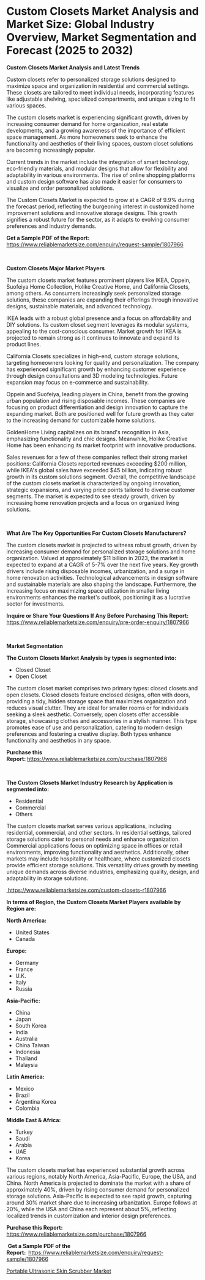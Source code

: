 <p><h1>Custom Closets Market Analysis and Market Size: Global Industry Overview, Market Segmentation and Forecast (2025 to 2032)</h1></p><p><strong>Custom Closets Market Analysis and Latest Trends</strong></p>
<p><p>Custom closets refer to personalized storage solutions designed to maximize space and organization in residential and commercial settings. These closets are tailored to meet individual needs, incorporating features like adjustable shelving, specialized compartments, and unique sizing to fit various spaces. </p><p>The custom closets market is experiencing significant growth, driven by increasing consumer demand for home organization, real estate developments, and a growing awareness of the importance of efficient space management. As more homeowners seek to enhance the functionality and aesthetics of their living spaces, custom closet solutions are becoming increasingly popular. </p><p>Current trends in the market include the integration of smart technology, eco-friendly materials, and modular designs that allow for flexibility and adaptability in various environments. The rise of online shopping platforms and custom design software has also made it easier for consumers to visualize and order personalized solutions.</p><p>The Custom Closets Market is expected to grow at a CAGR of 9.9% during the forecast period, reflecting the burgeoning interest in customized home improvement solutions and innovative storage designs. This growth signifies a robust future for the sector, as it adapts to evolving consumer preferences and industry demands.</p></p>
<p><strong>Get a Sample PDF of the Report:&nbsp;</strong> <a href="https://www.reliablemarketsize.com/enquiry/request-sample/1807966?utm_campaign=2804&utm_medium=2&utm_source=Github&utm_content=ia&utm_term=04042025&utm_id=custom-closets">https://www.reliablemarketsize.com/enquiry/request-sample/1807966</a></p>
<p>&nbsp;</p>
<p><strong>Custom Closets Major Market Players</strong></p>
<p><p>The custom closets market features prominent players like IKEA, Oppein, Suofeiya Home Collection, Holike Creative Home, and California Closets, among others. As consumers increasingly seek personalized storage solutions, these companies are expanding their offerings through innovative designs, sustainable materials, and advanced technology.</p><p>IKEA leads with a robust global presence and a focus on affordability and DIY solutions. Its custom closet segment leverages its modular systems, appealing to the cost-conscious consumer. Market growth for IKEA is projected to remain strong as it continues to innovate and expand its product lines.</p><p>California Closets specializes in high-end, custom storage solutions, targeting homeowners looking for quality and personalization. The company has experienced significant growth by enhancing customer experience through design consultations and 3D modeling technologies. Future expansion may focus on e-commerce and sustainability.</p><p>Oppein and Suofeiya, leading players in China, benefit from the growing urban population and rising disposable incomes. These companies are focusing on product differentiation and design innovation to capture the expanding market. Both are positioned well for future growth as they cater to the increasing demand for customizable home solutions.</p><p>GoldenHome Living capitalizes on its brand's recognition in Asia, emphasizing functionality and chic designs. Meanwhile, Holike Creative Home has been enhancing its market footprint with innovative productions.</p><p>Sales revenues for a few of these companies reflect their strong market positions: California Closets reported revenues exceeding $200 million, while IKEA's global sales have exceeded $45 billion, indicating robust growth in its custom solutions segment. Overall, the competitive landscape of the custom closets market is characterized by ongoing innovation, strategic expansions, and varying price points tailored to diverse customer segments. The market is expected to see steady growth, driven by increasing home renovation projects and a focus on organized living solutions.</p></p>
<p>&nbsp;</p>
<p><strong>What Are The Key Opportunities For Custom Closets Manufacturers?</strong></p>
<p><p>The custom closets market is projected to witness robust growth, driven by increasing consumer demand for personalized storage solutions and home organization. Valued at approximately $11 billion in 2023, the market is expected to expand at a CAGR of 5-7% over the next five years. Key growth drivers include rising disposable incomes, urbanization, and a surge in home renovation activities. Technological advancements in design software and sustainable materials are also shaping the landscape. Furthermore, the increasing focus on maximizing space utilization in smaller living environments enhances the market's outlook, positioning it as a lucrative sector for investments.</p></p>
<p><strong>Inquire or Share Your Questions If Any Before Purchasing This Report:</strong> <a href="https://www.reliablemarketsize.com/enquiry/pre-order-enquiry/1807966?utm_campaign=2804&utm_medium=2&utm_source=Github&utm_content=ia&utm_term=04042025&utm_id=custom-closets">https://www.reliablemarketsize.com/enquiry/pre-order-enquiry/1807966</a></p>
<p>&nbsp;</p>
<p><strong>Market Segmentation</strong></p>
<p><strong>The Custom Closets Market Analysis by types is segmented into:</strong></p>
<p><ul><li>Closed Closet</li><li>Open Closet</li></ul></p>
<p><p>The custom closet market comprises two primary types: closed closets and open closets. Closed closets feature enclosed designs, often with doors, providing a tidy, hidden storage space that maximizes organization and reduces visual clutter. They are ideal for smaller rooms or for individuals seeking a sleek aesthetic. Conversely, open closets offer accessible storage, showcasing clothes and accessories in a stylish manner. This type promotes ease of use and personalization, catering to modern design preferences and fostering a creative display. Both types enhance functionality and aesthetics in any space.</p></p>
<p><strong>Purchase this Report:&nbsp;</strong><a href="https://www.reliablemarketsize.com/purchase/1807966?utm_campaign=2804&utm_medium=2&utm_source=Github&utm_content=ia&utm_term=04042025&utm_id=custom-closets">https://www.reliablemarketsize.com/purchase/1807966</a></p>
<p>&nbsp;</p>
<p><strong>The Custom Closets Market Industry Research by Application is segmented into:</strong></p>
<p><ul><li>Residential</li><li>Commercial</li><li>Others</li></ul></p>
<p><p>The custom closets market serves various applications, including residential, commercial, and other sectors. In residential settings, tailored storage solutions cater to personal needs and enhance organization. Commercial applications focus on optimizing space in offices or retail environments, improving functionality and aesthetics. Additionally, other markets may include hospitality or healthcare, where customized closets provide efficient storage solutions. This versatility drives growth by meeting unique demands across diverse industries, emphasizing quality, design, and adaptability in storage solutions.</p></p>
<p><a href="https://www.reliablemarketsize.com/custom-closets-r1807966?utm_campaign=2804&utm_medium=2&utm_source=Github&utm_content=ia&utm_term=04042025&utm_id=custom-closets">&nbsp;https://www.reliablemarketsize.com/custom-closets-r1807966</a></p>
<p><strong>In terms of Region, the Custom Closets Market Players available by Region are:</strong></p>
<p>
    <p> <strong> North America: </strong>
        <ul>
            <li>United States</li>
            <li>Canada</li>
        </ul>
        </p> 
    <p> <strong> Europe: </strong>
        <ul>
            <li>Germany</li>
            <li>France</li>
            <li>U.K.</li>
            <li>Italy</li>
            <li>Russia</li>
        </ul>
        </p> 
    <p> <strong> Asia-Pacific: </strong>
        <ul>
            <li>China</li>
            <li>Japan</li>
            <li>South Korea</li>
            <li>India</li>
            <li>Australia</li>
            <li>China Taiwan</li>
            <li>Indonesia</li>
            <li>Thailand</li>
            <li>Malaysia</li>
        </ul>
        </p> 
    <p> <strong> Latin America: </strong>
        <ul>
            <li>Mexico</li>
            <li>Brazil</li>
            <li>Argentina Korea</li>
            <li>Colombia</li>
        </ul>
        </p> 
    <p> <strong> Middle East & Africa: </strong>
        <ul>
            <li>Turkey</li>
            <li>Saudi</li>
            <li>Arabia</li>
            <li>UAE</li>
            <li>Korea</li>
        </ul>
    </p>
    </p>
<p><p>The custom closets market has experienced substantial growth across various regions, notably North America, Asia-Pacific, Europe, the USA, and China. North America is projected to dominate the market with a share of approximately 40%, driven by rising consumer demand for personalized storage solutions. Asia-Pacific is expected to see rapid growth, capturing around 30% market share due to increasing urbanization. Europe follows at 20%, while the USA and China each represent about 5%, reflecting localized trends in customization and interior design preferences.</p></p>
<p><strong>Purchase this Report: </strong><a href="https://www.reliablemarketsize.com/purchase/1807966?utm_campaign=2804&utm_medium=2&utm_source=Github&utm_content=ia&utm_term=04042025&utm_id=custom-closets">https://www.reliablemarketsize.com/purchase/1807966</a></p>
<p>&nbsp;<strong>Get a Sample PDF of the Report:&nbsp;&nbsp;</strong><a href="https://www.reliablemarketsize.com/enquiry/request-sample/1807966?utm_campaign=2804&utm_medium=2&utm_source=Github&utm_content=ia&utm_term=04042025&utm_id=custom-closets">https://www.reliablemarketsize.com/enquiry/request-sample/1807966</a></p>
<p><strong></strong></p>
<p><p><a href="https://github.com/chkrselia/Market-Research-Report-List-1/blob/main/portable-ultrasonic-skin-scrubber-market.md?utm_campaign=2804&utm_medium=2&utm_source=Github&utm_content=ia&utm_term=04042025&utm_id=custom-closets">Portable Ultrasonic Skin Scrubber Market</a></p></p>